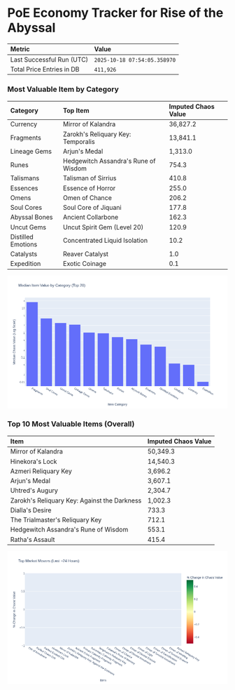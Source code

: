 # PoE Economy Tracker for Rise of the Abyssal

<!-- START_MAINTENANCE -->
| Metric | Value |
|:---|:---|
| Last Successful Run (UTC) | `2025-10-18 07:54:05.358970` |
| Total Price Entries in DB | `411,926` |

<!-- END_MAINTENANCE -->

<!-- START_DATAFRAME_DEBUG -->
<!-- END_DATAFRAME_DEBUG -->

<!-- START_CATEGORY_ANALYSIS -->
### Most Valuable Item by Category
| Category | Top Item | Imputed Chaos Value |
| :--- | :--- | :--- |
| Currency | Mirror of Kalandra | 36,827.2 |
| Fragments | Zarokh's Reliquary Key: Temporalis | 13,841.1 |
| Lineage Gems | Arjun's Medal | 1,313.0 |
| Runes | Hedgewitch Assandra's Rune of Wisdom | 754.3 |
| Talismans | Talisman of Sirrius | 410.8 |
| Essences | Essence of Horror | 255.0 |
| Omens | Omen of Chance | 206.2 |
| Soul Cores | Soul Core of Jiquani | 177.8 |
| Abyssal Bones | Ancient Collarbone | 162.3 |
| Uncut Gems | Uncut Spirit Gem (Level 20) | 120.9 |
| Distilled Emotions | Concentrated Liquid Isolation | 10.2 |
| Catalysts | Reaver Catalyst | 1.0 |
| Expedition | Exotic Coinage | 0.1 |


![Category Analysis Chart](charts/category_analysis.png)
<!-- END_ANALYSIS -->

<!-- START_ANALYSIS -->
### Top 10 Most Valuable Items (Overall)
| Item | Imputed Chaos Value |
| :--- | :--- |
| Mirror of Kalandra | 50,349.3 |
| Hinekora's Lock | 14,540.3 |
| Azmeri Reliquary Key | 3,696.2 |
| Arjun's Medal | 3,607.1 |
| Uhtred's Augury | 2,304.7 |
| Zarokh's Reliquary Key: Against the Darkness | 1,002.3 |
| Dialla's Desire | 733.3 |
| The Trialmaster's Reliquary Key | 712.1 |
| Hedgewitch Assandra's Rune of Wisdom | 553.1 |
| Ratha's Assault | 415.4 |


![Market Movers Chart](charts/market_movers.png)
<!-- END_ANALYSIS -->
